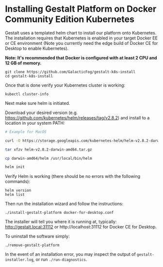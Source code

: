 # Installing Gestalt Platform on Docker Community Edition Kubernetes

Gestalt uses a templated helm chart to install our platform onto Kubernetes.  The installation requires that Kubernetes is enabled in your target Docker EE or CE environment (Note you currently need the edge build of Docker CE for Desktop to enable Kubernetes).

**Note: It's recommended that Docker is configured with at least 2 CPU and 12 GB of memory.**

```
git clone https://github.com/GalacticFog/gestalt-k8s-install
cd gestalt-k8s-install
```

Once that is done verify your Kubernetes cluster is working:

```
kubectl cluster-info
```

Next make sure helm is initiated.

Download your desired version (e.g.  https://github.com/kubernetes/helm/releases/tag/v2.8.2) and install to a location in your system PATH:

```sh
# Example for MacOS

curl -O https://storage.googleapis.com/kubernetes-helm/helm-v2.8.2-darwin-amd64.tar.gz

tar xfzv helm-v2.8.2-darwin-amd64.tar.gz

cp darwin-amd64/helm /usr/local/bin/helm

helm init
```

Verify Helm is working (there should be no errors with the following commands):
```
helm version
helm list
```

Then run the installation wizard and follow the instructions:
```
./install-gestalt-platform docker-for-desktop.conf
```
The installer will tell you where it is running at, typically: http://gestalt.local:31112 or http://localhost:31112 for Docker CE for Desktop.

To uninstall the software simply:
```
./remove-gestalt-platform
```

In the event of an installation error, you may inspect the output of `gestalt-installer.log`, or run `./run-diagnostics`.

